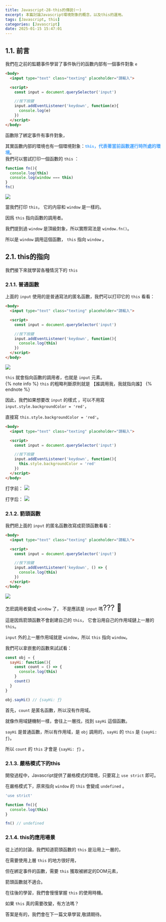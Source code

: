 ```yaml
---
title: Javascript-28-this的傳説(一)
excerpt: 本篇討論Javascript環境對象的概念，以及this的運用。
tags: [Javascript, this] 
categories: [Javascript]
date: 2025-01-15 15:47:01
---
```


## 1.1. 前言
我們在之前的監聽事件學習了事件執行的函數内部有一個事件對象 `e`

```html
<body>
  <input type="text" class="texting" placeholder="請輸入">

  <script>
    const input = document.querySelector('input')

    //按下按鍵
    input.addEventListener('keydown', function(e){
      console.log(e)
    })
  </script>
</body>
```

函數除了綁定事件有事件對象，

其實函數内部的環境也有一個環境對象：<font color="#46A3FF">**`this`，代表著當前函數運行時所處的環境**</font>。
<br>
我們可以嘗試打印一個函數的 `this` ：

```javascript
function fn(){
  console.log(this)
  console.log(window === this)
}
fn()
```

![](/img/JS/JS-27-1.png) 

當我們打印 `this`， 它的内容和 `window` 是一樣的。

因爲 `this` 指向函數的調用者。

我們提到過 `window` 是頂級對象，所以實際寫法是 `window.fn()`。

所以是 `window` 調用這個函數， `this` 指向 `window` 。
<br>

## 2.1. this的指向
我們接下來就學習各種情況下的 `this`

### 2.1.1. 普通函數
上面的 `input` 使用的是普通寫法的匿名函數，我們可以打印它的 `this` 看看：

```html
<body>
  <input type="text" class="texting" placeholder="請輸入">

  <script>
    const input = document.querySelector('input')

    //按下按鍵
    input.addEventListener('keydown', function(){
      console.log(this)
    })
  </script>
</body>
```

![](/img/JS/JS-27-2.png) 

`this` 就會指向函數的調用者，也就是 `input` 元素。
<br>
{% note info %}
`this` 的粗略判斷原則就是 【誰調用我，我就指向誰】 
{% endnote %}
<br>

因此，我們如果想要改 `input` 的樣式 ，可以不用寫 `input.style.backgroundColor = 'red'`，

直接寫 `this.style.backgroundColor = 'red'`。

```html
<body>
  <input type="text" class="texting" placeholder="請輸入">

  <script>
    const input = document.querySelector('input')

    //按下按鍵
    input.addEventListener('keydown', function(){
      this.style.backgroundColor = 'red'
    })
  </script>
</body>
```
打字前：
![](/img/JS/JS-27-3.png) 
<br>

打字后：
![](/img/JS/JS-27-4.png) 
<br>

### 2.1.2. 箭頭函數
我們把上面的 `input` 的匿名函數改寫成箭頭函數看看：
```html
<body>
  <input type="text" class="texting" placeholder="請輸入">

  <script>
    const input = document.querySelector('input')

    //按下按鍵
    input.addEventListener('keydown', () => {
      console.log(this)
    })
  </script>
</body>
```

![](/img/JS/JS-27-5.png) 

怎麽調用者變成 `window` 了， 不是應該是 `input` 嗎<font size="5">??? 🧐</font> 
<br>

這是因爲箭頭函數不會創建自己的 `this`， 它會沿用自己的作用域鏈上一層的 `this`。

`input` 外的上一層作用域就是 `window`，所以 `this` 指向 `window`。
<br>

我們可以拿嵌套的函數來試試看：
```javascript
const obj = {
  sayHi: function(){
    const count = () => {
      console.log(this)
    }
    count()
  }
}

obj.sayHi() // {sayHi: ƒ}
```

首先，`count` 是匿名函數，所以沒有作用域。

就像作用域鏈機制一樣，會往上一層找，找到 `sayHi` 這個函數。

`sayHi` 是普通函數，所以有作用域，是 `obj` 調用的，`sayHi` 的 `this` 是 `{sayHi: ƒ}`。

所以 `count` 的 `this` 才會是 `{sayHi: ƒ}` 。


### 2.1.3. 嚴格模式下的this
開發過程中，Javascript提供了嚴格模式的環境，只要寫上 `use strict` 即可。

在嚴格模式下，原來指向 `window` 的 `this` 會變成 `undefined` 。

```javascript
'use strict'

function fn(){
  console.log(this)
}

fn() // undefined
```

### 2.1.4. this的應用場景
從上述的討論，我們知道箭頭函數的 `this` 是沿用上一層的，

在需要使用上層 `this` 的地方很好用，

但在綁定事件的函數，需要 `this` 獲取被綁定的DOM元素，

箭頭函數就不適合。

在往後的學習，我們會慢慢掌握 `this` 的使用時機。
<br>

如果 `this` 真的需要改變，有方法嗎？

答案是有的，我們會在下一篇文章學習,敬請期待。
<br>
